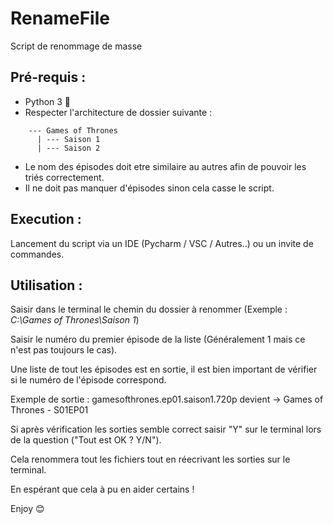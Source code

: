  # RenameFile
 Script de renommage de masse

 ## Pré-requis :
  - Python 3 🐍
  - Respecter l'architecture de dossier suivante :
  ```
      --- Games of Thrones
        | --- Saison 1
        | --- Saison 2 
  ```
- Le nom des épisodes doit etre  similaire au autres afin de pouvoir les triés correctement.
- Il ne doit pas manquer d'épisodes sinon cela casse le script.

 ## Execution :
 Lancement du script via un IDE (Pycharm / VSC / Autres..) ou un invite de commandes. 
 
 ## Utilisation :
Saisir dans le terminal le chemin du dossier à renommer (Exemple : *C:\Games of Thrones\Saison 1*)

Saisir le numéro du premier épisode de la liste (Généralement 1 mais ce n'est pas toujours le cas).

Une liste de tout les épisodes est en sortie, il est bien important de vérifier si le numéro de l'épisode correspond.

Exemple de sortie : 
gamesofthrones.ep01.saison1.720p devient -> Games of Thrones - S01EP01  

Si après vérification les sorties semble correct saisir "Y" sur le terminal lors de la question ("Tout est OK ? Y/N").

Cela renommera tout les fichiers tout en réecrivant les sorties sur le terminal.

En espérant que cela à pu en aider certains !

Enjoy 😊
 
